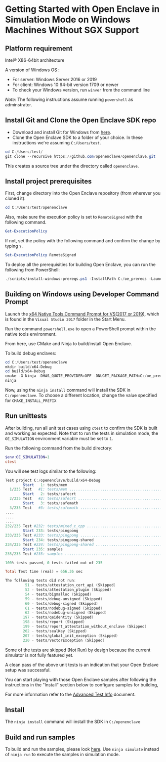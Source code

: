 # Getting Started with Open Enclave in Simulation Mode on Windows Machines Without SGX Support

## Platform requirement

Intel® X86-64bit architecture

A version of Windows OS :
- For server: Windows Server 2016 or 2019
- For client: Windows 10 64-bit version 1709 or newer
- To check your Windows version, run `winver` from the command line

*Note:* The following instructions assume running `powershell` as adminstrator.

## Install Git and Clone the Open Enclave SDK repo

- Download and install Git for Windows from [here](https://git-scm.com/download/win).
- Clone the Open Enclave SDK to a folder of your choice. In these instructions
  we're assuming `C:/Users/test`.

```powershell
cd C:/Users/test/
git clone --recursive https://github.com/openenclave/openenclave.git
```

This creates a source tree under the directory called `openenclave`.

## Install project prerequisites

First, change directory into the Open Enclave repository (from wherever you
cloned it):

```powershell
cd C:/Users/test/openenclave
```

Also, make sure the execution policy is set to `RemoteSigned` with the following command.

```powershell
Get-ExecutionPolicy
```

If not, set the policy with the following command and confirm the change by typing `Y`.

```powershell
Set-ExecutionPolicy RemoteSigned
```

To deploy all the prerequisities for building Open Enclave, you can run the
following from PowerShell:

```powershell
./scripts/install-windows-prereqs.ps1 -InstallPath C:/oe_prereqs -LaunchConfiguration SGX1-NoDriver -DCAPClientType None
```

## Building on Windows using Developer Command Prompt

Launch the [x64 Native Tools Command Prompt for VS(2017 or 2019)](
https://docs.microsoft.com/en-us/dotnet/framework/tools/developer-command-prompt-for-vs),
which is found in the `Visual Studio 2017` folder in the Start Menu.

Run the command `powershell.exe` to open a PowerShell prompt within the native
tools environment.

From here, use CMake and Ninja to build/install Open Enclave.

To build debug enclaves:

```powershell
cd C:/Users/test/openenclave
mkdir build/x64-Debug
cd build/x64-Debug
cmake -G Ninja -DHAS_QUOTE_PROVIDER=OFF -DNUGET_PACKAGE_PATH=C:/oe_prereqs -DCMAKE_INSTALL_PREFIX=C:/openenclave ../..
ninja
```

Now, using the `ninja install` command will install the SDK in
`C:/openenclave`. To choose a different location, change
the value specified for `CMAKE_INSTALL_PREFIX`

## Run unittests

After building, run all unit test cases using `ctest` to confirm the SDK is built and working as expected.
Note that to run the tests in simulation mode, the `OE_SIMULATION` environment variable must be set to `1`.

Run the following command from the build directory:

```powershell
$env:OE_SIMULATION=1
ctest
```

You will see test logs similar to the following:

```powershell
Test project C:/openenclave/build/x64-Debug
        Start   1: tests/mem
  1/235 Test   #1: tests/mem .............................................................................................................................   Passed    0.02 sec
        Start   2: tests/safecrt
  2/235 Test   #2: tests/safecrt .........................................................................................................................   Passed    0.28 sec
        Start   3: tests/safemath
  3/235 Test   #3: tests/safemath ........................................................................................................................   Passed    0.03 sec
....
....
....
232/235 Test #232: tests/mixed_c_cpp .....................................................................................................................   Passed    0.25 sec
        Start 233: tests/pingpong
233/235 Test #233: tests/pingpong ........................................................................................................................   Passed    0.24 sec
        Start 234: tests/pingpong-shared
234/235 Test #234: tests/pingpong-shared .................................................................................................................   Passed    0.25 sec
        Start 235: samples
235/235 Test #235: samples ...............................................................................................................................   Passed   32.15 sec

100% tests passed, 0 tests failed out of 235

Total Test time (real) = 656.36 sec

The following tests did not run:
         51 - tests/attestation_cert_api (Skipped)
         52 - tests/attestation_plugin (Skipped)
         54 - tests/bigmalloc (Skipped)
         59 - tests/debug-unsigned (Skipped)
         60 - tests/debug-signed (Skipped)
         61 - tests/nodebug-signed (Skipped)
         62 - tests/nodebug-unsigned (Skipped)
        197 - tests/qeidentity (Skipped)
        198 - tests/report (Skipped)
        199 - tests/report_attestation_without_enclave (Skipped)
        202 - tests/sealKey (Skipped)
        207 - tests/global_init_exception (Skipped)
        220 - tests/VectorException (Skipped)
```

Some of the tests are skipped (Not Run) by design because the current simulator is not fully featured yet.

A clean pass of the above unit tests is an indication that your Open Enclave setup was successful.

You can start playing with those Open Enclave samples after following the instructions in the "Install" section below to configure samples for building,

For more information refer to the [Advanced Test Info](AdvancedTestInfo.md) document.

## Install

The `ninja install` command will install the SDK in `C:/openenclave`

## Build and run samples

To build and run the samples, please look [here](/samples/README_Windows.md).
Use `ninja simulate` instead of `ninja run` to execute the samples in simulation mode.
